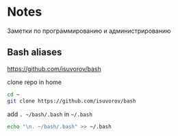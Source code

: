 # Notes
Заметки по программированию и администрированию


## Bash aliases
https://github.com/isuvorov/bash

clone repo in home
```bash
cd ~
git clone https://github.com/isuvorov/bash
```

add `. ~/bash/.bash` in `~/.bash`

```bash
echo "\n. ~/bash/.bash" >> ~/.bash
```

